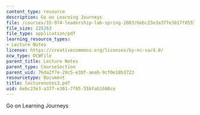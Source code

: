```yaml
---
content_type: resource
description: Go on Learning Journeys
file: /courses/15-974-leadership-lab-spring-2003/6ebc23e3a377e3017f8555bfab1608ce_lecturenotes3.pdf
file_size: 225263
file_type: application/pdf
learning_resource_types:
- Lecture Notes
license: https://creativecommons.org/licenses/by-nc-sa/4.0/
ocw_type: OCWFile
parent_title: Lecture Notes
parent_type: CourseSection
parent_uid: 76da2f7e-29c5-e38f-aeab-9cf0e18b3723
resourcetype: Document
title: lecturenotes3.pdf
uid: 6ebc23e3-a377-e301-7f85-55bfab1608ce
---
```

Go on Learning Journeys